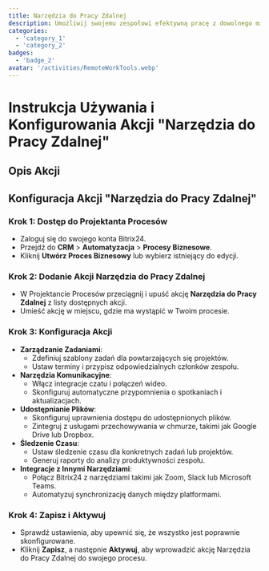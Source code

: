 ```yaml
---
title: Narzędzia do Pracy Zdalnej
description: Umożliwij swojemu zespołowi efektywną pracę z dowolnego miejsca na świecie.
categories: 
  - 'category_1'
  - 'category_2'
badges: 
  - 'badge_2'
avatar: '/activities/RemoteWorkTools.webp'
---
```

# Instrukcja Używania i Konfigurowania Akcji "Narzędzia do Pracy Zdalnej"

## Opis Akcji

## **Konfiguracja Akcji "Narzędzia do Pracy Zdalnej"**

### Krok 1: Dostęp do Projektanta Procesów
- Zaloguj się do swojego konta Bitrix24.
- Przejdź do **CRM** > **Automatyzacja** > **Procesy Biznesowe**.
- Kliknij **Utwórz Proces Biznesowy** lub wybierz istniejący do edycji.

### Krok 2: Dodanie Akcji Narzędzia do Pracy Zdalnej
- W Projektancie Procesów przeciągnij i upuść akcję **Narzędzia do Pracy Zdalnej** z listy dostępnych akcji.
- Umieść akcję w miejscu, gdzie ma wystąpić w Twoim procesie.

### Krok 3: Konfiguracja Akcji
- **Zarządzanie Zadaniami**:
  - Zdefiniuj szablony zadań dla powtarzających się projektów.
  - Ustaw terminy i przypisz odpowiedzialnych członków zespołu.
- **Narzędzia Komunikacyjne**:
  - Włącz integracje czatu i połączeń wideo.
  - Skonfiguruj automatyczne przypomnienia o spotkaniach i aktualizacjach.
- **Udostępnianie Plików**:
  - Skonfiguruj uprawnienia dostępu do udostępnionych plików.
  - Zintegruj z usługami przechowywania w chmurze, takimi jak Google Drive lub Dropbox.
- **Śledzenie Czasu**:
  - Ustaw śledzenie czasu dla konkretnych zadań lub projektów.
  - Generuj raporty do analizy produktywności zespołu.
- **Integracje z Innymi Narzędziami**:
  - Połącz Bitrix24 z narzędziami takimi jak Zoom, Slack lub Microsoft Teams.
  - Automatyzuj synchronizację danych między platformami.

### Krok 4: Zapisz i Aktywuj
- Sprawdź ustawienia, aby upewnić się, że wszystko jest poprawnie skonfigurowane.
- Kliknij **Zapisz**, a następnie **Aktywuj**, aby wprowadzić akcję Narzędzia do Pracy Zdalnej do swojego procesu.